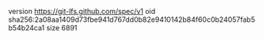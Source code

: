 version https://git-lfs.github.com/spec/v1
oid sha256:2a08aa1409d73fbe941d767dd0b82e9410142b84f60c0b24057fab5b54b24ca1
size 6891
